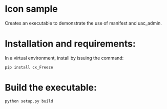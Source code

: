 # Icon sample

Creates an executable to demonstrate the use of manifest and uac_admin.


# Installation and requirements:

In a virtual environment, install by issuing the command:

```
pip install cx_Freeze
```

# Build the executable:

```
python setup.py build
```
